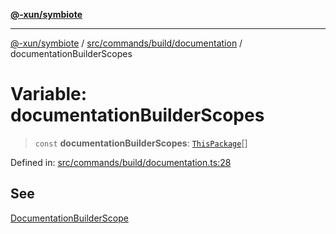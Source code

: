 [**@-xun/symbiote**](../../../../../README.md)

***

[@-xun/symbiote](../../../../../README.md) / [src/commands/build/documentation](../README.md) / documentationBuilderScopes

# Variable: documentationBuilderScopes

> `const` **documentationBuilderScopes**: [`ThisPackage`](../../../../configure/enumerations/ThisPackageGlobalScope.md#thispackage)[]

Defined in: [src/commands/build/documentation.ts:28](https://github.com/Xunnamius/symbiote/blob/ea9edf73ee9a095bf3bea5793333d39906fa49d1/src/commands/build/documentation.ts#L28)

## See

[DocumentationBuilderScope](../../../../configure/enumerations/ThisPackageGlobalScope.md)

